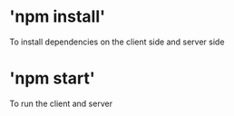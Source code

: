 # 'npm install'
To install dependencies on the client side and server side


# 'npm start'
To run the client and server 